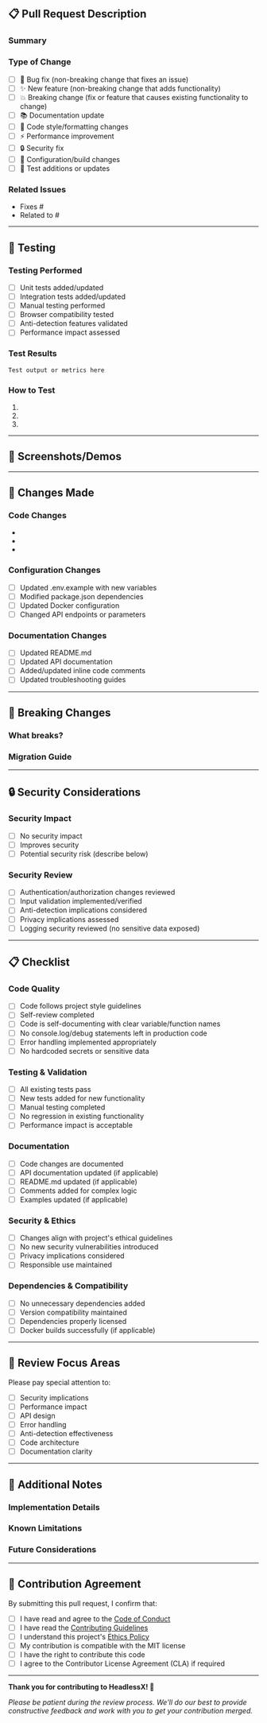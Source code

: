 ## 📋 Pull Request Description

### Summary
<!-- Provide a brief description of what this PR does -->


### Type of Change
<!-- Check all that apply -->
- [ ] 🐛 Bug fix (non-breaking change that fixes an issue)
- [ ] ✨ New feature (non-breaking change that adds functionality)
- [ ] 💥 Breaking change (fix or feature that causes existing functionality to change)
- [ ] 📚 Documentation update
- [ ] 🎨 Code style/formatting changes
- [ ] ⚡ Performance improvement
- [ ] 🔒 Security fix
- [ ] 🔧 Configuration/build changes
- [ ] 🧪 Test additions or updates

### Related Issues
<!-- Link to related issues using "Fixes #123" or "Closes #123" -->
- Fixes #
- Related to #

---

## 🧪 Testing

### Testing Performed
<!-- Describe the testing you've performed -->
- [ ] Unit tests added/updated
- [ ] Integration tests added/updated
- [ ] Manual testing performed
- [ ] Browser compatibility tested
- [ ] Anti-detection features validated
- [ ] Performance impact assessed

### Test Results
<!-- Include key test results, performance metrics, etc. -->
```
Test output or metrics here
```

### How to Test
<!-- Instructions for reviewers to test your changes -->
1. 
2. 
3. 

---

## 📸 Screenshots/Demos
<!-- If applicable, include screenshots or demo links -->


---

## 🔄 Changes Made

### Code Changes
<!-- List the main code changes -->
- 
- 
- 

### Configuration Changes
<!-- List any configuration file changes -->
- [ ] Updated .env.example with new variables
- [ ] Modified package.json dependencies
- [ ] Updated Docker configuration
- [ ] Changed API endpoints or parameters

### Documentation Changes
<!-- List documentation updates -->
- [ ] Updated README.md
- [ ] Updated API documentation
- [ ] Added/updated inline code comments
- [ ] Updated troubleshooting guides

---

## 🚨 Breaking Changes
<!-- If this introduces breaking changes, describe them -->

### What breaks?
<!-- Describe what will no longer work -->

### Migration Guide
<!-- How should users update their code/config? -->

---

## 🔒 Security Considerations

### Security Impact
- [ ] No security impact
- [ ] Improves security
- [ ] Potential security risk (describe below)

### Security Review
<!-- If this touches security-sensitive areas -->
- [ ] Authentication/authorization changes reviewed
- [ ] Input validation implemented/verified  
- [ ] Anti-detection implications considered
- [ ] Privacy implications assessed
- [ ] Logging security reviewed (no sensitive data exposed)

---

## 📋 Checklist

### Code Quality
- [ ] Code follows project style guidelines
- [ ] Self-review completed
- [ ] Code is self-documenting with clear variable/function names
- [ ] No console.log/debug statements left in production code
- [ ] Error handling implemented appropriately
- [ ] No hardcoded secrets or sensitive data

### Testing & Validation
- [ ] All existing tests pass
- [ ] New tests added for new functionality
- [ ] Manual testing completed
- [ ] No regression in existing functionality
- [ ] Performance impact is acceptable

### Documentation
- [ ] Code changes are documented
- [ ] API documentation updated (if applicable)
- [ ] README.md updated (if applicable)
- [ ] Comments added for complex logic
- [ ] Examples updated (if applicable)

### Security & Ethics
- [ ] Changes align with project's ethical guidelines
- [ ] No new security vulnerabilities introduced
- [ ] Privacy implications considered
- [ ] Responsible use maintained

### Dependencies & Compatibility
- [ ] No unnecessary dependencies added
- [ ] Version compatibility maintained
- [ ] Dependencies properly licensed
- [ ] Docker builds successfully (if applicable)

---

## 🎯 Review Focus Areas
<!-- Highlight areas where you'd like specific feedback -->

Please pay special attention to:
- [ ] Security implications
- [ ] Performance impact
- [ ] API design
- [ ] Error handling
- [ ] Anti-detection effectiveness
- [ ] Code architecture
- [ ] Documentation clarity

---

## 📝 Additional Notes

### Implementation Details
<!-- Any technical details reviewers should know -->


### Known Limitations
<!-- Any known limitations or TODO items -->


### Future Considerations
<!-- Ideas for follow-up work or improvements -->


---

## 🤝 Contribution Agreement

By submitting this pull request, I confirm that:

- [ ] I have read and agree to the [Code of Conduct](../docs/CODE_OF_CONDUCT.md)
- [ ] I have read the [Contributing Guidelines](../docs/CONTRIBUTING.md)
- [ ] I understand this project's [Ethics Policy](../docs/ETHICS.md)
- [ ] My contribution is compatible with the MIT license
- [ ] I have the right to contribute this code
- [ ] I agree to the Contributor License Agreement (CLA) if required

---

**Thank you for contributing to HeadlessX! 🚀**

*Please be patient during the review process. We'll do our best to provide constructive feedback and work with you to get your contribution merged.*
